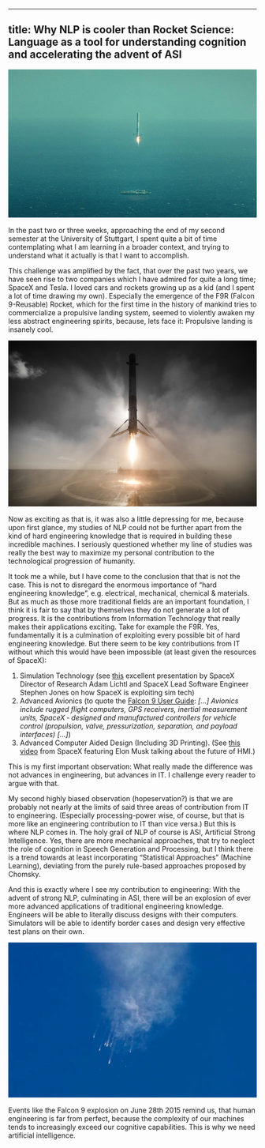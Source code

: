 ----
title: Why NLP is cooler than Rocket Science: Language as a tool for understanding cognition and accelerating the advent of ASI
---

![Header](f9.jpg)

In the past two or three weeks, approaching the end of my second semester at the University of Stuttgart, I spent quite a bit of time contemplating what I am learning in a broader context, and trying to understand what it actually is that I want to accomplish.

This challenge was amplified by the fact, that over the past two years, we have seen rise to two companies which I have admired for quite a long time; SpaceX and Tesla. I loved cars and rockets growing up as a kid (and I spent a lot of time drawing my own). Especially the emergence of the F9R (Falcon 9-Reusable) Rocket, which for the first time in the history of mankind tries to commercialize a propulsive landing system, seemed to violently awaken my less abstract engineering spirits, because, lets face it: Propulsive landing is insanely cool.

![Landing](f9_2.jpg)

Now as exciting as that is, it was also a little depressing for me, because upon first glance, my studies of NLP could not be further apart from the kind of hard engineering knowledge that is required in building these incredible machines. I seriously questioned whether my line of studies was really the best way to maximize my personal contribution to the technological progression of humanity.

It took me a while, but I have come to the conclusion that that is not the case. This is not to disregard the enormous importance of “hard engineering knowledge”, e.g. electrical, mechanical, chemical & materials. But as much as those more traditional fields are an important foundation, I think it is fair to say that by themselves they do not generate a lot of progress. It is the contributions from Information Technology that really makes their applications exciting. Take for example the F9R. Yes, fundamentally it is a culmination of exploiting every possible bit of hard engineering knowledge. But there seem to be key contributions from IT without which this would have been impossible (at least given the resources of SpaceX):

1. Simulation Technology (see [this](https://youtu.be/n8JqbooVvjA) excellent presentation by SpaceX Director of Research Adam Lichtl and SpaceX Lead Software Engineer Stephen Jones on how SpaceX is exploiting sim tech)
2. Advanced Avionics (to quote the [Falcon 9 User Guide](http://www.spaceflightnow.com/falcon9/001/f9guide.pdf): *[…] Avionics include rugged flight computers, GPS receivers, inertial measurement units, SpaceX ‐ designed and manufactured controllers for vehicle control (propulsion, valve, pressurization, separation, and payload interfaces) […]*)
3. Advanced Computer Aided Design (Including 3D Printing). (See [this video](https://www.youtube.com/watch?v=xNqs_S-zEBY) from SpaceX featuring Elon Musk talking about the future of HMI.)

This is my first important observation: What really made the difference was not advances in engineering, but advances in IT. I challenge every reader to argue with that.

My second highly biased observation (hopeservation?) is that we are probably not nearly at the limits of said three areas of contribution from IT to engineering. (Especially processing-power wise, of course, but that is more like an engineering contribution to IT than vice versa.) But this is where NLP comes in. The holy grail of NLP of course is ASI, Artificial Strong Intelligence. Yes, there are more mechanical approaches, that try to neglect the role of cognition in Speech Generation and Processing, but I think there is a trend towards at least incorporating “Statistical Approaches” (Machine Learning), deviating from the purely rule-based approaches proposed by Chomsky.

And this is exactly where I see my contribution to engineering: With the advent of strong NLP, culminating in ASI, there will be an explosion of ever more advanced applications of traditional engineering knowledge. Engineers will be able to literally discuss designs with their computers. Simulators will be able to identify border cases and design very effective test plans on their own.

![SpaceX CRS-7 disintegrating after second stage failure](f9_3.webp)

Events like the Falcon 9 explosion on June 28th 2015 remind us, that human engineering is far from perfect, because the complexity of our machines tends to increasingly exceed our cognitive capabilities. This is why we need artificial intelligence.